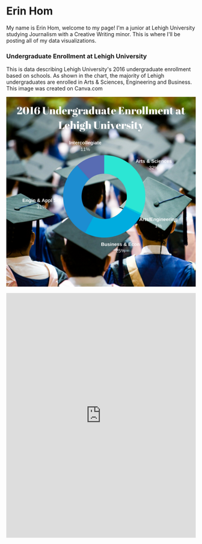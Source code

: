 # Erin Hom
My name is Erin Hom, welcome to my page! I'm a junior at Lehigh University studying Journalism with a Creative Writing minor. This is where I'll be posting all of my data visualizations.

### Undergraduate Enrollment at Lehigh University
This is data describing Lehigh University's 2016 undergraduate enrollment based on schools. As shown in the chart, the majority of Lehigh undergraduates are enrolled in Arts & Sciences, Engineering and Business. This image was created on Canva.com

![text](https://github.com/erinhom/erinhom.github.io/blob/master/undergrad.png?raw=true)



<iframe src='https://cdn.knightlab.com/libs/timeline3/latest/embed/index.html?source=16PkbMabdUchKpK6c-7KyEReXtUUjk6h18heQBmyL0qg&font=Default&lang=en&initial_zoom=2&height=650' width='100%' height='650' webkitallowfullscreen mozallowfullscreen allowfullscreen frameborder='0'></iframe>
